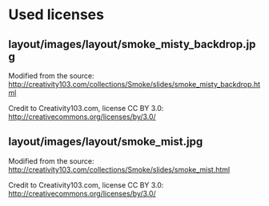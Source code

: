 Used licenses
=============

layout/images/layout/smoke_misty_backdrop.jpg
-------------

Modified from the source:
http://creativity103.com/collections/Smoke/slides/smoke_misty_backdrop.html

Credit to Creativity103.com, license CC BY 3.0:
http://creativecommons.org/licenses/by/3.0/

layout/images/layout/smoke_mist.jpg
--------------

Modified from the source:
http://creativity103.com/collections/Smoke/slides/smoke_mist.html

Credit to Creativity103.com, license CC BY 3.0:
http://creativecommons.org/licenses/by/3.0/
